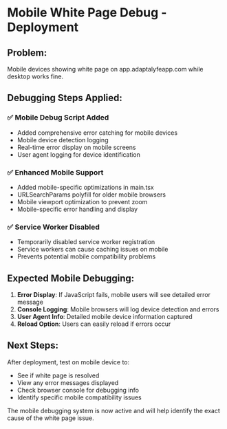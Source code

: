 # Mobile White Page Debug - Deployment

## Problem:
Mobile devices showing white page on app.adaptalyfeapp.com while desktop works fine.

## Debugging Steps Applied:

### ✅ **Mobile Debug Script Added**
- Added comprehensive error catching for mobile devices
- Mobile device detection logging
- Real-time error display on mobile screens
- User agent logging for device identification

### ✅ **Enhanced Mobile Support**
- Added mobile-specific optimizations in main.tsx
- URLSearchParams polyfill for older mobile browsers  
- Mobile viewport optimization to prevent zoom
- Mobile-specific error handling and display

### ✅ **Service Worker Disabled**
- Temporarily disabled service worker registration
- Service workers can cause caching issues on mobile
- Prevents potential mobile compatibility problems

## Expected Mobile Debugging:
1. **Error Display**: If JavaScript fails, mobile users will see detailed error message
2. **Console Logging**: Mobile browsers will log device detection and errors
3. **User Agent Info**: Detailed mobile device information captured
4. **Reload Option**: Users can easily reload if errors occur

## Next Steps:
After deployment, test on mobile device to:
- See if white page is resolved
- View any error messages displayed
- Check browser console for debugging info
- Identify specific mobile compatibility issues

The mobile debugging system is now active and will help identify the exact cause of the white page issue.